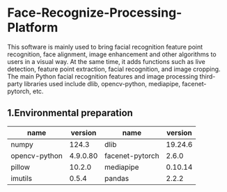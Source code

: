 # Face-Recognize-Processing-Platform
This software is mainly used to bring facial recognition feature point recognition, face alignment, image enhancement and other algorithms to users in a visual way. At the same time, it adds functions such as live detection, feature point extraction, facial recognition, and image cropping. The main Python facial recognition features and image processing third-party libraries used include dlib, opencv-python, mediapipe, facenet-pytorch, etc.

## 1.Environmental preparation
| name| version | name| version |
|---|---|---|---|
| numpy|124.3 | dlib | 19.24.6 |
| opencv-python|  4.9.0.80| facenet-pytorch| 2.6.0 |
|pillow|10.2.0|mediapipe|0.10.14|
|imutils|0.5.4|pandas|2.2.2|
